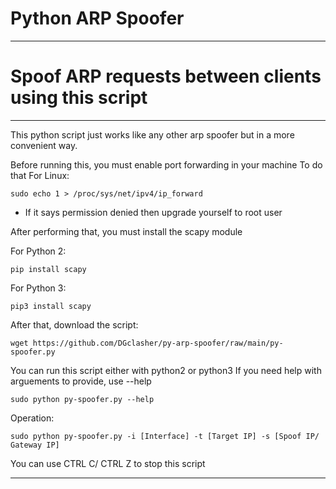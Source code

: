 # Python ARP Spoofer
------------------------------
# Spoof ARP requests between clients using this script

------------------------------
This python script just works like any other arp spoofer but in a more convenient way.

Before running this, you must enable port forwarding in your machine
To do that
For Linux:

    sudo echo 1 > /proc/sys/net/ipv4/ip_forward

   * If it says permission denied then upgrade yourself to root user

After performing that, you must install the scapy module

For Python 2:
    
    pip install scapy

For Python 3:
    
    pip3 install scapy

After that, download the script:

    wget https://github.com/DGclasher/py-arp-spoofer/raw/main/py-spoofer.py

You can run this script either with python2 or python3
If you need help with arguements to provide, use --help 

    sudo python py-spoofer.py --help

Operation:

    sudo python py-spoofer.py -i [Interface] -t [Target IP] -s [Spoof IP/ Gateway IP]

You can use CTRL C/ CTRL Z to stop this script

----------------------------------------------------------------------------------------------------------------------
